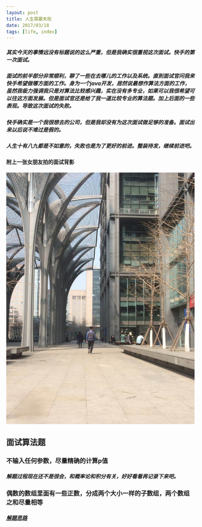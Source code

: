 ```yaml
---
layout: post
title: 人生需要失败
date: 2017/03/18
tags: [life, index]
---
```


##### 其实今天的事情远没有标题说的这么严重，但是我确实很重视这次面试。快手的第一次面试。

##### 面试的前半部分非常顺利，聊了一些在去哪儿的工作以及系统。直到面试官问我来快手希望做哪方面的工作。身为一个java开发，居然说最想作算法方面的工作，虽然我极力强调我只是对算法比较感兴趣，实在没有多专业，如果可以我很希望可以往这方面发展。但是面试官还是给了我一道比较专业的算法题。加上后面的一些表现。导致这次面试的失败。

<!--more-->

##### 快手确实是一个我很想去的公司，但是我却没有为这次面试做足够的准备。面试出来以后说不难过是假的。
##### 人生十有八九都是不如意的，失败也是为了更好的前进。整装待发，继续前进吧。
#### 附上一张女朋友拍的面试背影
![面试背影](../../img/life/myself.jpeg)

## 面试算法题
### 不输入任何参数，尽量精确的计算p值
##### 解题过程现在还不是很会，和概率论和积分有关，好好看看再记录下来吧。
### 偶数的数组里面有一些正数，分成两个大小一样的子数组，两个数组之和尽量相等
##### [解题思路](../../arithmetic/array1/)